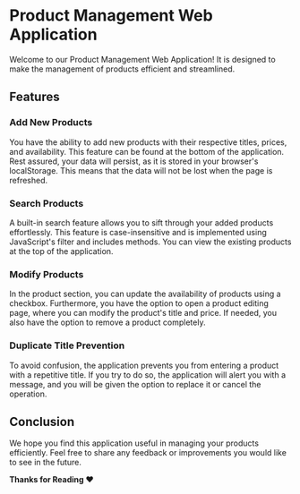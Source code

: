 # Product Management Web Application

Welcome to our Product Management Web Application! It is designed to make the management of products efficient and streamlined. 

## Features

### Add New Products

You have the ability to add new products with their respective titles, prices, and availability. This feature can be found at the bottom of the application. Rest assured, your data will persist, as it is stored in your browser's localStorage. This means that the data will not be lost when the page is refreshed. 

### Search Products

A built-in search feature allows you to sift through your added products effortlessly. This feature is case-insensitive and is implemented using JavaScript's filter and includes methods. You can view the existing products at the top of the application.

### Modify Products

In the product section, you can update the availability of products using a checkbox. Furthermore, you have the option to open a product editing page, where you can modify the product's title and price. If needed, you also have the option to remove a product completely.

### Duplicate Title Prevention

To avoid confusion, the application prevents you from entering a product with a repetitive title. If you try to do so, the application will alert you with a message, and you will be given the option to replace it or cancel the operation.

## Conclusion

We hope you find this application useful in managing your products efficiently. Feel free to share any feedback or improvements you would like to see in the future.

**Thanks for Reading ❤️**
